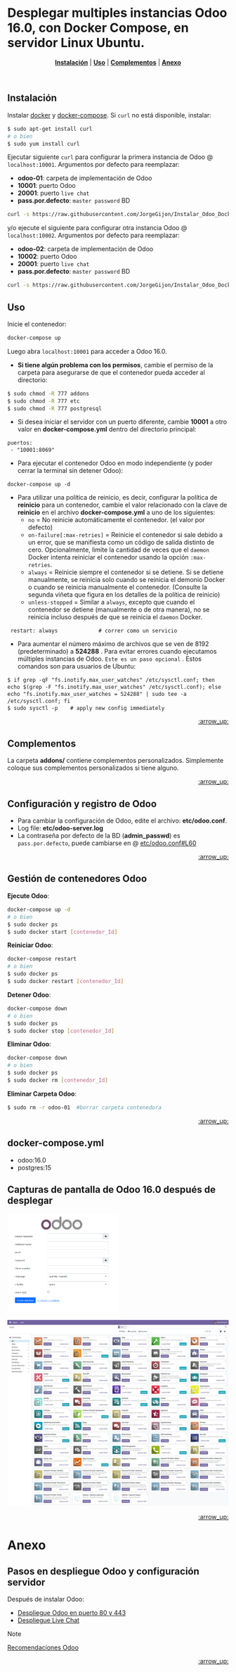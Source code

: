 # Desplegar multiples instancias Odoo 16.0, con Docker Compose, en servidor Linux Ubuntu.
<!-- Menu  -->
<p align="center">
<b><a href="#instalación">Instalación</a></b>
|
<b><a href="#uso">Uso</a></b>
|
<b><a href="#complementos">Complementos</a></b>
|
<b><a href="#anexo">Anexo</a></b>
</p>

<br>

## Instalación

Instalar [docker](https://docs.docker.com/get-docker/) y [docker-compose](https://docs.docker.com/compose/install/).
Si `curl` no está disponible, instalar:
``` bash
$ sudo apt-get install curl
# o bien
$ sudo yum install curl
```
Ejecutar siguiente `curl` para configurar la primera instancia de Odoo @ `localhost:10001`. Argumentos por defecto para reemplazar:
* **odoo-01**: carpeta de implementación de Odoo
* **10001**:    puerto Odoo
* **20001**:    puerto `live chat`
* **pass.por.defecto**:    `master password` BD
``` bash
curl -s https://raw.githubusercontent.com/JorgeGijon/Instalar_Odoo_Docker_Compose/main/run.sh | sudo bash -s odoo-01 10001 20001 pass.por.defecto
```

y/o ejecute el siguiente para configurar otra instancia Odoo @ `localhost:10002`. Argumentos por defecto para reemplazar:
* **odoo-02**: carpeta de implementación de Odoo
* **10002**:    puerto Odoo
* **20001**:    puerto `live chat`
* **pass.por.defecto**:    `master password` BD
``` bash  run.sh
curl -s https://raw.githubusercontent.com/JorgeGijon/Instalar_Odoo_Docker_Compose/main/run.sh | sudo bash -s odoo-02 10002 20001 pass.por.defecto
```

## Uso

Inicie el contenedor:
``` sh
docker-compose up
```
Luego abra `localhost:10001` para acceder a Odoo 16.0.

- **Si tiene algún problema con los permisos**, cambie el permiso de la carpeta para asegurarse de que el contenedor pueda acceder al directorio:

``` sh
$ sudo chmod -R 777 addons
$ sudo chmod -R 777 etc
$ sudo chmod -R 777 postgresql
```

- Si desea iniciar el servidor con un puerto diferente, cambie **10001** a otro valor en **docker-compose.yml** dentro del directorio principal:

```
puertos:
 - "10001:8069"
```

- Para ejecutar el contenedor Odoo en modo independiente (y poder cerrar la terminal sin detener Odoo):

```
docker-compose up -d
```

- Para utilizar una política de reinicio, es decir, configurar la política de **reinicio** para un contenedor, cambie el valor relacionado con la clave de **reinicio** en el archivo **docker-compose.yml** a uno de los siguientes:
   - `no` =	No reinicie automáticamente el contenedor. (el valor por defecto)
   - `on-failure[:max-retries]` = Reinicie el contenedor si sale debido a un error, que se manifiesta como un código de salida distinto de cero. Opcionalmente, limite la cantidad de veces que el `daemon` Docker intenta reiniciar el contenedor usando la opción `:max-retries`.
  - `always` =	Reinicie siempre el contenedor si se detiene. Si se detiene manualmente, se reinicia solo cuando se reinicia el demonio Docker o cuando se reinicia manualmente el contenedor. (Consulte la segunda viñeta que figura en los detalles de la política de reinicio)
  - `unless-stopped`	= Similar a `always`, excepto que cuando el contenedor se detiene (manualmente o de otra manera), no se reinicia incluso después de que se reinicia el `daemon` Docker.
```
 restart: always             # correr como un servicio
```

- Para aumentar el número máximo de archivos que se ven de 8192 (predeterminado) a **524288** . Para evitar errores cuando ejecutamos múltiples instancias de Odoo. `Este es un paso opcional` . Estos comandos son para usuarios de Ubuntu:

```
$ if grep -qF "fs.inotify.max_user_watches" /etc/sysctl.conf; then echo $(grep -F "fs.inotify.max_user_watches" /etc/sysctl.conf); else echo "fs.inotify.max_user_watches = 524288" | sudo tee -a /etc/sysctl.conf; fi
$ sudo sysctl -p    # apply new config immediately
``` 
<p align="right"><a href="#top">:arrow_up:</a></p>

## Complementos

La carpeta **addons/** contiene complementos personalizados. Simplemente coloque sus complementos personalizados si tiene alguno.
<p align="right"><a href="#top">:arrow_up:</a></p>

## Configuración y registro de Odoo

* Para cambiar la configuración de Odoo, edite el archivo: **etc/odoo.conf**.
* Log file: **etc/odoo-server.log**
* La contraseña por defecto de la BD (**admin_passwd**) es `pass.por.defecto`, puede cambiarse en @ [etc/odoo.conf#L60](/etc/odoo.conf#L60)
<p align="right"><a href="#top">:arrow_up:</a></p>

## Gestión de contenedores Odoo

**Ejecute Odoo**:
``` bash
docker-compose up -d
# o bien
$ sudo docker ps
$ sudo docker start [contenedor_Id]
```
**Reiniciar Odoo**:
``` bash
docker-compose restart
# o bien
$ sudo docker ps
$ sudo docker restart [contenedor_Id]
```
**Detener Odoo**:
``` bash
docker-compose down
# o bien
$ sudo docker ps
$ sudo docker stop [contenedor_Id]
```
**Eliminar Odoo**:
``` bash
docker-compose down
# o bien
$ sudo docker ps
$ sudo docker rm [contenedor_Id]
```
**Eliminar Carpeta Odoo**:
``` bash
$ sudo rm -r odoo-01  #borrar carpeta contenedora
```
<p align="right"><a href="#top">:arrow_up:</a></p>

## docker-compose.yml

* odoo:16.0
* postgres:15

## Capturas de pantalla de Odoo 16.0 después de desplegar

<img src="screenshots/odoo-16-welcome-screenshot.png" width="50%" style="margin:0 auto 0 auto;">

<img src="screenshots/odoo-16-apps-screenshot.png" width="100%">

<!--
<img src="screenshots/odoo-16-sales-screen.png" width="100%">

<img src="screenshots/odoo-16-product-form.png" width="100%">
-->
<p align="right"><a href="#top">:arrow_up:</a></p>

# Anexo

## Pasos en despliegue Odoo y configuración servidor
Después de instalar Odoo:
* [Despliegue Odoo en puerto 80 y 443](documents/servicios_web.md)
* [Despliegue Live Chat](documents/live_chat.md)

> [!NOTE]
> [Recomendaciones Odoo](documents/recomendaciones_odoo.md)
<p align="right"><a href="#top">:arrow_up:</a></p>